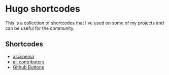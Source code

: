 # Hugo shortcodes

This is a collection of shortcodes that I've used on some of my projects and can be useful for the community.


## Shortcodes 

* [asciinema](asciinema.md)
* [all contributors](all-contributors.md)
* [Github Buttons](github-buttons.md)
